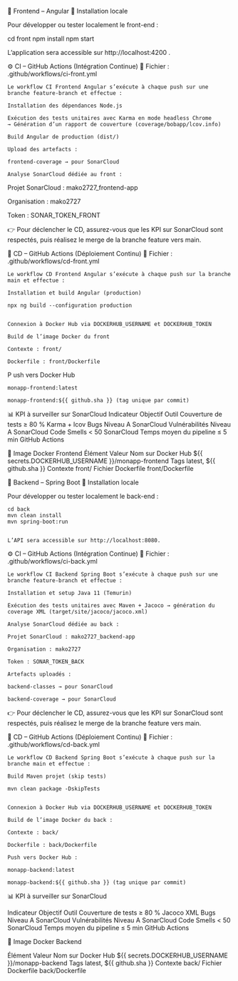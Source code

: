 🎨 Frontend – Angular
🧩 Installation locale

Pour développer ou tester localement le front-end :

cd front
npm install
npm start


L’application sera accessible sur http://localhost:4200
.

⚙️ CI – GitHub Actions (Intégration Continue)
📄 Fichier : .github/workflows/ci-front.yml

	Le workflow CI Frontend Angular s’exécute à chaque push sur une branche feature-branch et effectue :

	Installation des dépendances Node.js

	Exécution des tests unitaires avec Karma en mode headless Chrome
	→ Génération d’un rapport de couverture (coverage/bobapp/lcov.info)

	Build Angular de production (dist/)

	Upload des artefacts :

	frontend-coverage → pour SonarCloud

	Analyse SonarCloud dédiée au front :

Projet SonarCloud : mako2727_frontend-app

Organisation : mako2727

Token : SONAR_TOKEN_FRONT

👉 Pour déclencher le CD, assurez-vous que les KPI sur SonarCloud sont respectés, puis réalisez le merge de la branche feature vers main.

🚀 CD – GitHub Actions (Déploiement Continu)
📄 Fichier : .github/workflows/cd-front.yml

	Le workflow CD Frontend Angular s’exécute à chaque push sur la branche main et effectue :

	Installation et build Angular (production)

	npx ng build --configuration production


	Connexion à Docker Hub via DOCKERHUB_USERNAME et DOCKERHUB_TOKEN

	Build de l’image Docker du front

	Contexte : front/

	Dockerfile : front/Dockerfile

P	ush vers Docker Hub

	monapp-frontend:latest

	monapp-frontend:${{ github.sha }} (tag unique par commit)

📊 KPI à surveiller sur SonarCloud
Indicateur	Objectif	Outil
Couverture de tests	≥ 80 %	Karma + lcov
Bugs	Niveau A	SonarCloud
Vulnérabilités	Niveau A	SonarCloud
Code Smells	< 50	SonarCloud
Temps moyen du pipeline	≤ 5 min	GitHub Actions

🐳 Image Docker Frontend
Élément	Valeur
Nom sur Docker Hub	${{ secrets.DOCKERHUB_USERNAME }}/monapp-frontend
Tags	latest, ${{ github.sha }}
Contexte	front/
Fichier Dockerfile	front/Dockerfile



🎨 Backend – Spring Boot
🧩 Installation locale

Pour développer ou tester localement le back-end :

	cd back
	mvn clean install
	mvn spring-boot:run


	L’API sera accessible sur http://localhost:8080.

⚙️ CI – GitHub Actions (Intégration Continue)
📄 Fichier : .github/workflows/ci-back.yml

	Le workflow CI Backend Spring Boot s’exécute à chaque push sur une branche feature-branch et effectue :

	Installation et setup Java 11 (Temurin)

	Exécution des tests unitaires avec Maven + Jacoco → génération du coverage XML (target/site/jacoco/jacoco.xml)

	Analyse SonarCloud dédiée au back :

	Projet SonarCloud : mako2727_backend-app

	Organisation : mako2727

	Token : SONAR_TOKEN_BACK

	Artefacts uploadés :

	backend-classes → pour SonarCloud

	backend-coverage → pour SonarCloud

👉 Pour déclencher le CD, assurez-vous que les KPI sur SonarCloud sont respectés, puis réalisez le merge de la branche feature vers main.

🚀 CD – GitHub Actions (Déploiement Continu)
📄 Fichier : .github/workflows/cd-back.yml

	Le workflow CD Backend Spring Boot s’exécute à chaque push sur la branche main et effectue :

	Build Maven projet (skip tests)

	mvn clean package -DskipTests


	Connexion à Docker Hub via DOCKERHUB_USERNAME et DOCKERHUB_TOKEN

	Build de l’image Docker du back :

	Contexte : back/

	Dockerfile : back/Dockerfile

	Push vers Docker Hub :

	monapp-backend:latest

	monapp-backend:${{ github.sha }} (tag unique par commit)

📊 KPI à surveiller sur SonarCloud

Indicateur	Objectif	Outil
Couverture de tests	≥ 80 %	Jacoco XML
Bugs	Niveau A	SonarCloud
Vulnérabilités	Niveau A	SonarCloud
Code Smells	< 50	SonarCloud
Temps moyen du pipeline	≤ 5 min	GitHub Actions

🐳 Image Docker Backend

Élément	Valeur
Nom sur Docker Hub	${{ secrets.DOCKERHUB_USERNAME }}/monapp-backend
Tags	latest, ${{ github.sha }}
Contexte	back/
Fichier Dockerfile	back/Dockerfile